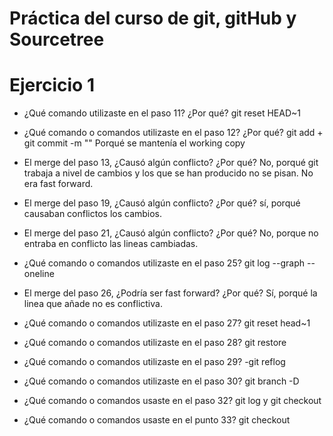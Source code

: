 # Práctica del curso de git, gitHub y Sourcetree

# Ejercicio 1

- ¿Qué comando utilizaste en el paso 11? ¿Por qué?
git reset HEAD~1

- ¿Qué comando o comandos utilizaste en el paso 12? ¿Por qué?
git add + git commit -m ""
Porqué se  mantenía el working copy

- El merge del paso 13, ¿Causó algún conflicto? ¿Por qué?
No, porqué git trabaja a nivel de cambios y los que se han producido no se pisan. No era fast forward.

- El merge del paso 19, ¿Causó algún conflicto? ¿Por qué?
sí, porqué causaban conflictos los cambios.

- El merge del paso 21, ¿Causó algún conflicto? ¿Por qué?
No, porque no entraba en conflicto las lineas cambiadas.

- ¿Qué comando o comandos utilizaste en el paso 25?
git log --graph --oneline

- El merge del paso 26, ¿Podría ser fast forward? ¿Por qué?
Sí, porqué la linea que añade no es conflictiva.

- ¿Qué comando o comandos utilizaste en el paso 27?
git reset head~1

- ¿Qué comando o comandos utilizaste en el paso 28?
git restore

- ¿Qué comando o comandos utilizaste en el paso 29?
-git reflog

- ¿Qué comando o comandos utilizaste en el paso 30?
git branch -D

- ¿Qué comando o comandos usaste en el paso 32?
git log y git checkout

- ¿Qué comando o comandos usaste en el punto 33?
git checkout
